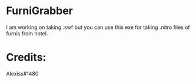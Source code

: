 # FurniGrabber
I am working on taking .swf but you can use this exe for taking .nitro files of furnis from hotel.

# Credits:
Alexiss#1480
